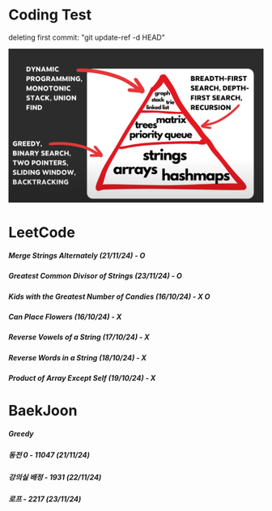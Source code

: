 # Coding Test

deleting first commit: "git update-ref -d HEAD"


![Image](image.png)

# LeetCode
##### Merge Strings Alternately (21/11/24) - O
##### Greatest Common Divisor of Strings (23/11/24) - O
##### Kids with the Greatest Number of Candies (16/10/24) - X O
##### Can Place Flowers (16/10/24) - X
##### Reverse Vowels of a String (17/10/24) - X
##### Reverse Words in a String (18/10/24) - X
##### Product of Array Except Self (19/10/24) - X
# BaekJoon 
##### Greedy
##### 동전 0 - 11047 (21/11/24)
##### 강의실 배정 - 1931 (22/11/24)
##### 로프 - 2217 (23/11/24)

